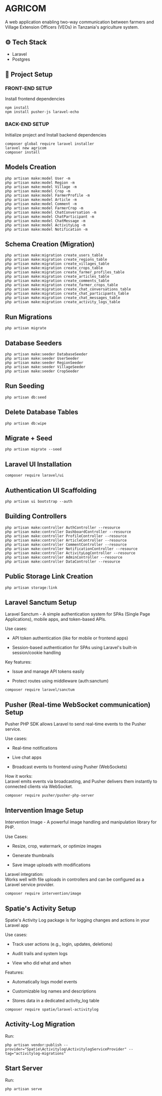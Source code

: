 # AGRICOM
A web application enabling two-way communication between farmers and Village Extension Officers (VEOs) in Tanzania's agriculture system.

## ⚙️ Tech Stack
+ Laravel
+ Postgres

## 🚀 Project Setup

### FRONT-END SETUP
Install frontend dependencies
```
npm install
npm install pusher-js laravel-echo
```

### BACK-END SETUP
Initialize project and Install backend dependencies
```
composer global require laravel installer
laravel new agricom
composer install
```

## Models Creation
```
php artisan make:model User -m
php artisan make:model Region -m
php artisan make:model Village -m
php artisan make:model Crop -m
php artisan make:model FarmerProfile -m
php artisan make:model Article -m
php artisan make:model Comment -m
php artisan make:model FarmerCrop -m
php artisan make:model ChatConversation -m
php artisan make:model ChatParticipant -m
php artisan make:model ChatMessage -m
php artisan make:model ActivityLog -m
php artisan make:model Notification -m
```

## Schema Creation (Migration)
```
php artisan make:migration create_users_table
php artisan make:migration create_regions_table
php artisan make:migration create_villages_table
php artisan make:migration create_crops_table
php artisan make:migration create_farmer_profiles_table
php artisan make:migration create_articles_table
php artisan make:migration create_comments_table
php artisan make:migration create_farmer_crops_table
php artisan make:migration create_chat_conversations_table
php artisan make:migration create_chat_participants_table
php artisan make:migration create_chat_messages_table
php artisan make:migration create_activity_logs_table
```

## Run Migrations
```
php artisan migrate
```

## Database Seeders
```
php artisan make:seeder DatabaseSeeder
php artisan make:seeder UserSeeder
php artisan make:seeder RegionSeeder
php artisan make:seeder VillageSeeder
php artisan make:seeder CropSeeder
```

## Run Seeding
```
php artisan db:seed
```

## Delete Database Tables
```
php artisan db:wipe
```

## Migrate + Seed
```
php artisan migrate --seed
```

## Laravel UI Installation
```
composer require laravel/ui
```

## Authentication UI Scaffolding
```
php artisan ui bootstrap --auth
```

## Building Controllers
```
php artisan make:controller AuthController --resource
php artisan make:controller DashboardController --resource
php artisan make:controller ProfileController --resource
php artisan make:controller ArticleController --resource
php artisan make:controller CommentController --resource
php artisan make:controller NotificationController --resource
php artisan make:controller ActivityLogController --resource
php artisan make:controller AdminController --resource
php artisan make:controller DataController --resource
```

## Public Storage Link Creation
```
php artisan storage:link
```

## Laravel Sanctum Setup
Laravel Sanctum - A simple authentication system for SPAs (Single Page Applications), mobile apps, and token-based APIs.

Use cases:

+ API token authentication (like for mobile or frontend apps)

+ Session-based authentication for SPAs using Laravel's built-in session/cookie handling

Key features:

+ Issue and manage API tokens easily

+ Protect routes using middleware (auth:sanctum)

```
composer require laravel/sanctum
```

## Pusher (Real-time WebSocket communication) Setup
Pusher PHP SDK allows Laravel to send real-time events to the Pusher service.

Use cases:

+ Real-time notifications

+ Live chat apps

+ Broadcast events to frontend using Pusher (WebSockets)

How it works:
<br>
Laravel emits events via broadcasting, and Pusher delivers them instantly to connected clients via WebSocket.

```
composer require pusher/pusher-php-server
```

## Intervention Image Setup
Intervention Image - A powerful image handling and manipulation library for PHP.

Use Cases:
+ Resize, crop, watermark, or optimize images

+ Generate thumbnails

+ Save image uploads with modifications

Laravel integration:
<br>
Works well with file uploads in controllers and can be configured as a Laravel service provider.

```
composer require intervention/image
```

## Spatie's Activity Setup
Spatie's Activity Log package is for logging changes and actions in your Laravel app

Use cases:

+ Track user actions (e.g., login, updates, deletions)

+ Audit trails and system logs

+ View who did what and when

Features:

+ Automatically logs model events

+ Customizable log names and descriptions

+ Stores data in a dedicated activity_log table

```
composer require spatie/laravel-activitylog
```

## Activity-Log Migration
Run:
```
php artisan vendor:publish --provider="Spatie\Activitylog\ActivitylogServiceProvider" --tag="activitylog-migrations"
```

## Start Server
Run:
```
php artisan serve
```